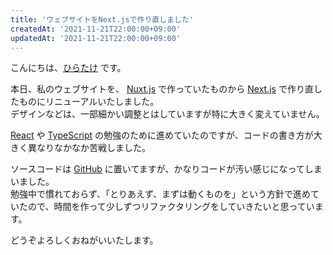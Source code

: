 ```yaml
---
title: 'ウェブサイトをNext.jsで作り直しました'
createdAt: '2021-11-21T22:00:00+09:00'
updatedAt: '2021-11-21T22:00:00+09:00'
---
```


こんにちは、[ひらたけ](https://twitter.com/Hirotaisou2012) です。

本日、私のウェブサイトを、 [Nuxt.js](https://nuxtjs.org/) で作っていたものから [Next.js](https://nextjs.org/) で作り直したものにリニューアルいたしました。  
デザインなどは、一部細かい調整とはしていますが特に大きく変えていません。

<!--more-->

[React](https://ja.reactjs.org/) や [TypeScript](https://www.typescriptlang.org/) の勉強のために進めていたのですが、コードの書き方が大きく異なりなかなか苦戦しました。

ソースコードは [GitHub](https://github.com/Hiratake/hiratake-web) に置いてますが、かなりコードが汚い感じになってしまいました。  
勉強中で慣れておらず、「とりあえず、まずは動くものを」という方針で進めていたので、時間を作って少しずつリファクタリングをしていきたいと思っています。

どうぞよろしくおねがいいたします。
